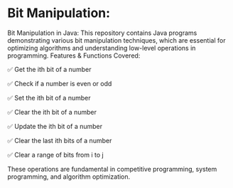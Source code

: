 # Bit Manipulation: 
Bit Manipulation in Java:
This repository contains Java programs demonstrating various bit manipulation techniques, which are essential for optimizing algorithms and understanding low-level operations in programming.
Features & Functions Covered:

✅ Get the ith bit of a number

✅ Check if a number is even or odd

✅ Set the ith bit of a number

✅ Clear the ith bit of a number

✅ Update the ith bit of a number

✅ Clear the last ith bits of a number

✅ Clear a range of bits from i to j

These operations are fundamental in competitive programming, system programming, and algorithm optimization.
